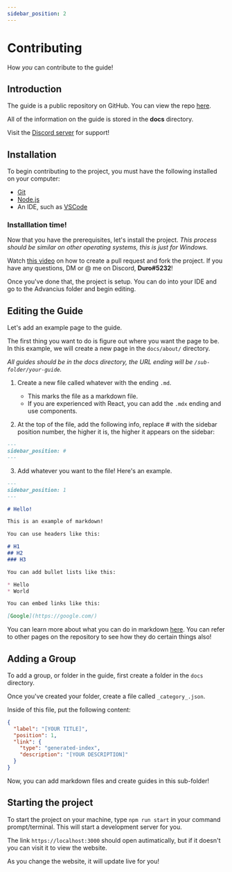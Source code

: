 ```yaml
---
sidebar_position: 2
---
```


# Contributing

How *you* can contribute to the guide!

## Introduction

The guide is a public repository on GitHub. You can view the repo [here](https://github.com/durocodes/advancius).

All of the information on the guide is stored in the **docs** directory.

Visit the [Discord server](https://discord.gg/M2Pay3zBvW) for support!

## Installation

To begin contributing to the project, you must have the following installed on your computer:

* [Git](https://git-scm.com/downloads)
* [Node.js](https://nodejs.org/en/download/)
* An IDE, such as [VSCode](https://code.visualstudio.com/)

### Installlation time!

Now that you have the prerequisites, let's install the project.
*This process should be similar on other operating systems, this is just for Windows.*

Watch [this video](https://www.youtube.com/watch?v=8lGpZkjnkt4) on how to create a pull request and fork the project.
If you have any questions, DM or @ me on Discord, **Duro#5232**!

Once you've done that, the project is setup. You can do into your IDE and go to the Advancius folder and begin editing.

## Editing the Guide

Let's add an example page to the guide.

The first thing you want to do is figure out where you want the page to be. In this example, we will create a new page in the `docs/about/` directory.

*All guides should be in the docs directory, the URL ending will be `/sub-folder/your-guide`.*

1. Create a new file called whatever with the ending `.md`.
   * This marks the file as a markdown file.
   * If you are experienced with React, you can add the `.mdx` ending and use components.

2. At the top of the file, add the following info, replace # with the sidebar position number, the higher it is, the higher it appears on the sidebar:

```md
---
sidebar_position: #
---
```

3. Add whatever you want to the file! Here's an example.

```md title="docs/about/example.md" showLineNumbers
---
sidebar_position: 1
---

# Hello!

This is an example of markdown!

You can use headers like this:

# H1
## H2
### H3

You can add bullet lists like this:

* Hello
* World

You can embed links like this:

[Google](https://google.com/)
```

You can learn more about what you can do in markdown [here](https://github.com/adam-p/markdown-here/wiki/Markdown-Cheatsheet).
You can refer to other pages on the repository to see how they do certain things also!

## Adding a Group

To add a group, or folder in the guide, first create a folder in the `docs` directory.

Once you've created your folder, create a file called `_category_.json`.

Inside of this file, put the following content:

```json title="_category_.json" showLineNumbers
{
  "label": "[YOUR TITLE]",
  "position": 1,
  "link": {
    "type": "generated-index",
    "description": "[YOUR DESCRIPTION]"
  }
}
```

Now, you can add markdown files and create guides in this sub-folder!

## Starting the project

To start the project on your machine, type `npm run start` in your command prompt/terminal. This will start a development server for you.

The link `https://localhost:3000` should open autimatically, but if it doesn't you can visit it to view the website.

As you change the website, it will update live for you!
